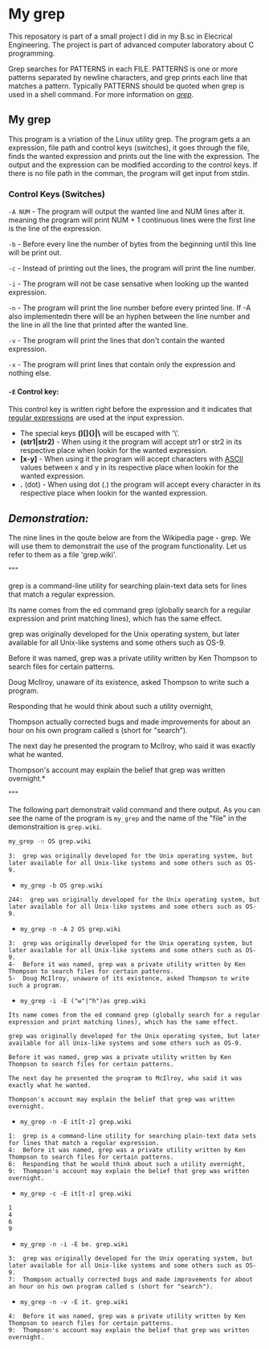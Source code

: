 # My grep
This reposatory is part of a small project I did in my B.sc in Elecrical Engineering. The project is part of advanced computer laboratory about C programming. 

Grep searches for PATTERNS in each FILE. PATTERNS is one or more patterns separated by newline characters, and grep prints each line that matches a pattern. Typically PATTERNS should be quoted when grep is used in a shell command. For more information on [*grep*](https://man7.org/linux/man-pages/man1/grep.1.html).

## My grep
This program is a vriation of the Linux utility grep. The program gets a an expression, file path and control keys (switches), it goes through the file, finds the wanted expression and prints out the line with the expression. The output and the expression can be modified according to the control keys. If there is no file path in the comman, the program will get input from stdin. 

### Control Keys (Switches)
`-A NUM` - The program will output the wanted line and NUM lines after it. meaning the program will print NUM + 1 continuous lines were the first line is the line of the expression.

`-b` - Before every line the number of bytes from the beginning until this line will be print out.

`-c` - Instead of printing out the lines, the program will print the line number.

`-i` - The program will not be case sensative when looking up the wanted expression.

`-n` - The program will print the line number before every printed line. If -A also implementedת there will be an hyphen between the line number and the line in all the line that printed after the wanted line. 

`-v` - The program will print the lines that don't contain the wanted expression.

`-x` - The program will print lines that contain only the expression and nothing else.
#### `-E` Control key:
This control key is written right before the expression and it indicates that [regular expressions](https://en.wikipedia.org/wiki/Regular_expression) are used at the input expression.
- The special keys **()[]{}|\\** will be escaped with '\\'.
- **(str1|str2)** - When using it the program will accept str1 or str2 in its respective place when lookin for the wanted expression.
- **[x-y]** - When using it the program will accept characters with [ASCII](https://en.wikipedia.org/wiki/ASCII) values between x and y in its respective place when lookin for the wanted expression.
- **.** (dot) - When using dot (.) the program will accept every character in its respective place when lookin for the wanted expression.


## *Demonstration:*
The nine lines in the qoute below are from the Wikipedia page - grep. We will use them to demonstrait the use of the program functionality. Let us refer to them as a file 'grep.wiki'.

"""

grep is a command-line utility for searching plain-text data sets for lines that match a regular expression.

Its name comes from the ed command grep (globally search for a regular expression and print matching lines), which has the same effect.

grep was originally developed for the Unix operating system, but later available for all Unix-like systems and some others such as OS-9.

Before it was named, grep was a private utility written by Ken Thompson to search files for certain patterns. 

Doug McIlroy, unaware of its existence, asked Thompson to write such a program. 

Responding that he would think about such a utility overnight, 

Thompson actually corrected bugs and made improvements for about an hour on his own program called s (short for "search"). 

The next day he presented the program to McIlroy, who said it was exactly what he wanted. 

Thompson's account may explain the belief that grep was written overnight.*

"""

The following part demonstrait valid command and there output. As you can see the name of the program is `my_grep` and the name of the "file" in the demonstraition is `grep.wiki`.

```bash
my_grep -n OS grep.wiki
```

```
3:  grep was originally developed for the Unix operating system, but later available for all Unix-like systems and some others such as OS-9.
```
* `my_grep -b OS grep.wiki`
```
244:  grep was originally developed for the Unix operating system, but later available for all Unix-like systems and some others such as OS-9.
```
* `my_grep -n -A 2 OS grep.wiki`

```
3:  grep was originally developed for the Unix operating system, but later available for all Unix-like systems and some others such as OS-9.
4-  Before it was named, grep was a private utility written by Ken Thompson to search files for certain patterns. 
5-  Doug McIlroy, unaware of its existence, asked Thompson to write such a program. 
```

* `my_grep -i -E ("w"|"h")as grep.wiki`
```
Its name comes from the ed command grep (globally search for a regular expression and print matching lines), which has the same effect. 

grep was originally developed for the Unix operating system, but later available for all Unix-like systems and some others such as OS-9.

Before it was named, grep was a private utility written by Ken Thompson to search files for certain patterns.

The next day he presented the program to McIlroy, who said it was exactly what he wanted. 

Thompson's account may explain the belief that grep was written overnight.
```

* `my_grep -n -E it[t-z] grep.wiki`
```
1:  grep is a command-line utility for searching plain-text data sets for lines that match a regular expression.
4:  Before it was named, grep was a private utility written by Ken Thompson to search files for certain patterns.
6:  Responding that he would think about such a utility overnight,
9:  Thompson's account may explain the belief that grep was written overnight.
```
* `my_grep -c -E it[t-z] grep.wiki`
```
1
4
6
9
```
* `my_grep -n -i -E be. grep.wiki`
```
3:  grep was originally developed for the Unix operating system, but later available for all Unix-like systems and some others such as OS-9.
7:  Thompson actually corrected bugs and made improvements for about an hour on his own program called s (short for "search").
```
* `my_grep -n -v -E it. grep.wiki`
```
4:  Before it was named, grep was a private utility written by Ken Thompson to search files for certain patterns. 
9:  Thompson's account may explain the belief that grep was written overnight.
```
